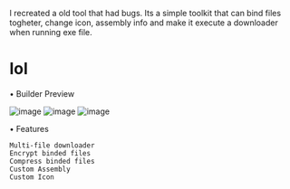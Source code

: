
I recreated a old tool that had bugs. Its a simple toolkit that can bind files togheter, change icon, assembly info and make it execute a downloader when running exe file.

# lol

• Builder Preview

![image](https://user-images.githubusercontent.com/107679019/174429898-4cc2de55-0223-4076-a34d-f2ff0391256c.png)
![image](https://user-images.githubusercontent.com/107679019/174429996-5c7ab1d9-dd2a-4db8-a015-213198f48d1d.png)
![image](https://user-images.githubusercontent.com/107679019/174430009-16b14c09-8d34-438f-a28f-7edca75469f8.png)

• Features
```Multi-file binder
Multi-file downloader
Encrypt binded files
Compress binded files
Custom Assembly
Custom Icon
